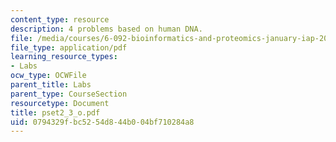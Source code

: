 ```yaml
---
content_type: resource
description: 4 problems based on human DNA.
file: /media/courses/6-092-bioinformatics-and-proteomics-january-iap-2005/0794329fbc5254d844b004bf710284a8_pset2_3_o.pdf
file_type: application/pdf
learning_resource_types:
- Labs
ocw_type: OCWFile
parent_title: Labs
parent_type: CourseSection
resourcetype: Document
title: pset2_3_o.pdf
uid: 0794329f-bc52-54d8-44b0-04bf710284a8
---
```


